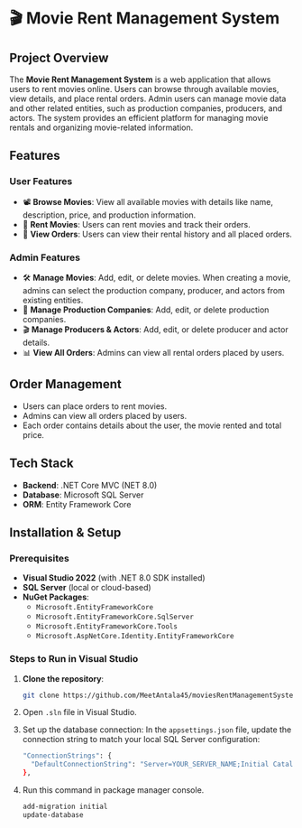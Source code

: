 # 🎬 Movie Rent Management System


## Project Overview
The **Movie Rent Management System** is a web application that allows users to rent movies online. Users can browse through available movies, view details, and place rental orders. Admin users can manage movie data and other related entities, such as production companies, producers, and actors. The system provides an efficient platform for managing movie rentals and organizing movie-related information.


## Features

### User Features
- 📽️ **Browse Movies**: View all available movies with details like name, description, price, and production information.
- 🛒 **Rent Movies**: Users can rent movies and track their orders.
- 📜 **View Orders**: Users can view their rental history and all placed orders.


### Admin Features
- 🛠️ **Manage Movies**: Add, edit, or delete movies. When creating a movie, admins can select the production company, producer, and actors from existing entities.
- 🏢 **Manage Production Companies**: Add, edit, or delete production companies.
- 🎬 **Manage Producers & Actors**: Add, edit, or delete producer and actor details.
- 📊 **View All Orders**: Admins can view all rental orders placed by users.


## Order Management
- Users can place orders to rent movies.
- Admins can view all orders placed by users.
- Each order contains details about the user, the movie rented and total price.


## Tech Stack
- **Backend**: .NET Core MVC (NET 8.0)
- **Database**: Microsoft SQL Server
- **ORM**: Entity Framework Core


## Installation & Setup

### Prerequisites
- **Visual Studio 2022** (with .NET 8.0 SDK installed)
- **SQL Server** (local or cloud-based)
- **NuGet Packages**:
  - `Microsoft.EntityFrameworkCore`
  - `Microsoft.EntityFrameworkCore.SqlServer`
  - `Microsoft.EntityFrameworkCore.Tools`
  - `Microsoft.AspNetCore.Identity.EntityFrameworkCore`

### Steps to Run in Visual Studio

1. **Clone the repository**:
   ```bash
   git clone https://github.com/MeetAntala45/moviesRentManagementSystem.git
   
2. Open `.sln` file in Visual Studio.
   
3. Set up the database connection: In the `appsettings.json` file, update the connection string to match your local SQL Server configuration:
    ```bash
    "ConnectionStrings": {
      "DefaultConnectionString": "Server=YOUR_SERVER_NAME;Initial Catalog=rentmoviesdb;Integrated Security=True;Connect Timeout=30;"
    },

4. Run this command in package manager console.
    ```bash
    add-migration initial
    update-database
